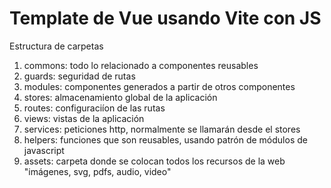 # Template de Vue usando Vite con JS

Estructura de carpetas

1. commons: todo lo relacionado a componentes reusables
2. guards: seguridad de rutas
3. modules: componentes generados a partir de otros componentes
4. stores: almacenamiento global de la aplicación
5. routes: configuraciíon de las rutas
6. views: vistas de la aplicación
7. services: peticiones http, normalmente se llamarán desde el stores
8. helpers: funciones que son reusables, usando patrón de módulos de javascript
9. assets: carpeta donde se colocan todos los recursos de la web "imágenes, svg, pdfs, audio, video"